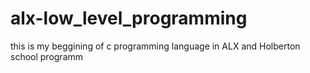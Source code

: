 # alx-low_level_programming
this is my beggining of c programming language in ALX and Holberton school programm